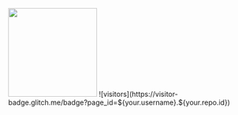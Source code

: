<img height="180em" src="https://github-readme-stats.vercel.app/api?username=NickyJosephson&show_icons=true&hide_border=true&&count_private=true&include_all_commits=true" />
![visitors](https://visitor-badge.glitch.me/badge?page_id=${your.username}.${your.repo.id})
